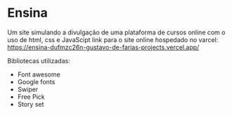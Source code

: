 # Ensina
Um site simulando a divulgação de uma plataforma de cursos online com o uso de html, css e JavaScipt
link para o site online hospedado no varcel:
https://ensina-dufmzc26n-gustavo-de-farias-projects.vercel.app/

Bibliotecas utilizadas:
- Font awesome
- Google fonts
- Swiper
- Free Pick
- Story set

